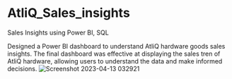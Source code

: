 # AtliQ_Sales_insights
Sales Insights using Power BI, SQL

Designed a Power BI dashboard to understand AtliQ hardware goods sales insights.
The final dashboard was effective at displaying the sales tren of AtliQ hardware, allowing users to understand the data and make informed decisions.
![Screenshot 2023-04-13 032921](https://user-images.githubusercontent.com/130601436/231595204-7c1d2972-6e12-4579-977e-a38c2c2d535f.jpg)

